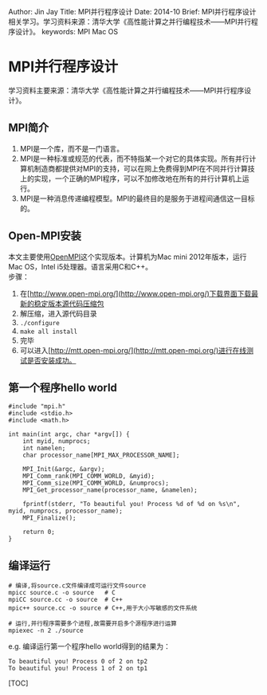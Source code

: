 Author: Jin Jay
Title: MPI并行程序设计
Date: 2014-10
Brief: MPI并行程序设计相关学习。学习资料来源：清华大学《高性能计算之并行编程技术——MPI并行程序设计》。
keywords: MPI
          Mac OS

# MPI并行程序设计
学习资料主要来源：清华大学《高性能计算之并行编程技术——MPI并行程序设计》。

## MPI简介
1. MPI是一个库，而不是一门语言。
2. MPI是一种标准或规范的代表，而不特指某一个对它的具体实现。所有并行计算机制造商都提供对MPI的支持，可以在网上免费得到MPI在不同并行计算技上的实现，一个正确的MPI程序，可以不加修改地在所有的并行计算机上运行。
3. MPI是一种消息传递编程模型。MPI的最终目的是服务于进程间通信这一目标的。

## Open-MPI安装
本文主要使用[OpenMPI](http://www.open-mpi.org/)这个实现版本。计算机为Mac mini 2012年版本，运行Mac OS，Intel i5处理器。语言采用C和C++。  
步骤：  
1. 在[http://www.open-mpi.org/](http://www.open-mpi.org/)下载界面下载最新的稳定版本源代码压缩包
2. 解压缩，进入源代码目录
3. `./configure`
4. `make all install`
5. 完毕
6. 可以进入[http://mtt.open-mpi.org/](http://mtt.open-mpi.org/)进行在线测试是否安装成功。

## 第一个程序hello world
```
#include "mpi.h"
#include <stdio.h>
#include <math.h>

int main(int argc, char *argv[]) {
    int myid, numprocs;
    int namelen;
    char processor_name[MPI_MAX_PROCESSOR_NAME];

    MPI_Init(&argc, &argv);
    MPI_Comm_rank(MPI_COMM_WORLD, &myid);
    MPI_Comm_size(MPI_COMM_WORLD, &numprocs);
    MPI_Get_processor_name(processor_name, &namelen);

    fprintf(stderr, "To beautiful you! Process %d of %d on %s\n", myid, numprocs, processor_name);
    MPI_Finalize();

    return 0;
}
```

## 编译运行

```
# 编译,将source.c文件编译成可运行文件source
mpicc source.c -o source   # C
mpiCC source.cc -o source  # C++
mpic++ source.cc -o source # C++,用于大小写敏感的文件系统

# 运行,并行程序需要多个进程,故需要开启多个源程序进行运算
mpiexec -n 2 ./source
```
e.g. 编译运行第一个程序hello world得到的结果为：
```
To beautiful you! Process 0 of 2 on tp2
To beautiful you! Process 1 of 2 on tp1
```


[TOC]